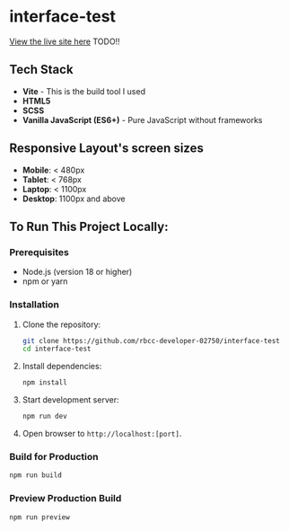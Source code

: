 # interface-test
[View the live site here](#) TODO!!

## Tech Stack
- **Vite** - This is the build tool I used
- **HTML5**
- **SCSS**
- **Vanilla JavaScript (ES6+)** - Pure JavaScript without frameworks

## Responsive Layout's screen sizes
- **Mobile**: < 480px
- **Tablet**: < 768px
- **Laptop**: < 1100px
- **Desktop**: 1100px and above

## To Run This Project Locally:

### Prerequisites
- Node.js (version 18 or higher)
- npm or yarn

### Installation
1. Clone the repository:
   ```bash
   git clone https://github.com/rbcc-developer-02750/interface-test
   cd interface-test
   ```

2. Install dependencies:
   ```bash
   npm install
   ```

3. Start development server:
   ```bash
   npm run dev
   ```

4. Open browser to `http://localhost:[port]`. 

### Build for Production
```bash
npm run build
```

### Preview Production Build
```bash
npm run preview
```
